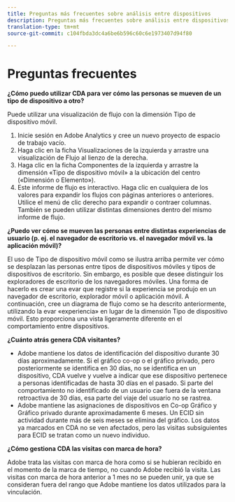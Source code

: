 ```yaml
---
title: Preguntas más frecuentes sobre análisis entre dispositivos
description: Preguntas más frecuentes sobre análisis entre dispositivos
translation-type: tm+mt
source-git-commit: c104fbda3dc4a6be6b596c60c6e1973407d94f80

---
```



# Preguntas frecuentes

**¿Cómo puedo utilizar CDA para ver cómo las personas se mueven de un tipo de dispositivo a otro?**

Puede utilizar una visualización de flujo con la dimensión Tipo de dispositivo móvil.

1. Inicie sesión en Adobe Analytics y cree un nuevo proyecto de espacio de trabajo vacío.
2. Haga clic en la ficha Visualizaciones de la izquierda y arrastre una visualización de Flujo al lienzo de la derecha.
3. Haga clic en la ficha Componentes de la izquierda y arrastre la dimensión «Tipo de dispositivo móvil» a la ubicación del centro («Dimensión o Elemento»).
4. Este informe de flujo es interactivo. Haga clic en cualquiera de los valores para expandir los flujos con páginas anteriores o anteriores. Utilice el menú de clic derecho para expandir o contraer columnas. También se pueden utilizar distintas dimensiones dentro del mismo informe de flujo.

**¿Puedo ver cómo se mueven las personas entre distintas experiencias de usuario (p. ej. el navegador de escritorio vs. el navegador móvil vs. la aplicación móvil)?**

El uso de Tipo de dispositivo móvil como se ilustra arriba permite ver cómo se desplazan las personas entre tipos de dispositivos móviles y tipos de dispositivos de escritorio. Sin embargo, es posible que desee distinguir los exploradores de escritorio de los navegadores móviles. Una forma de hacerlo es crear una evar que registre si la experiencia se produjo en un navegador de escritorio, explorador móvil o aplicación móvil. A continuación, cree un diagrama de flujo como se ha descrito anteriormente, utilizando la evar «experiencia» en lugar de la dimensión Tipo de dispositivo móvil. Esto proporciona una vista ligeramente diferente en el comportamiento entre dispositivos.

**¿Cuánto atrás genera CDA visitantes?**

* Adobe mantiene los datos de identificación del dispositivo durante 30 días aproximadamente. Si el gráfico co-op o el gráfico privado, pero posteriormente se identifica en 30 días, no se identifica en un dispositivo, CDA vuelve y vuelve a indicar que ese dispositivo pertenece a personas identificadas de hasta 30 días en el pasado. Si parte del comportamiento no identificado de un usuario cae fuera de la ventana retroactiva de 30 días, esa parte del viaje del usuario no se rastrea.
* Adobe mantiene las asignaciones de dispositivos en Co-op Gráfico y Gráfico privado durante aproximadamente 6 meses. Un ECID sin actividad durante más de seis meses se elimina del gráfico. Los datos ya marcados en CDA no se ven afectados, pero las visitas subsiguientes para ECID se tratan como un nuevo individuo.

**¿Cómo gestiona CDA las visitas con marca de hora?**

Adobe trata las visitas con marca de hora como si se hubieran recibido en el momento de la marca de tiempo, no cuando Adobe recibió la visita. Las visitas con marca de hora anterior a 1 mes no se pueden unir, ya que se consideran fuera del rango que Adobe mantiene los datos utilizados para la vinculación.
